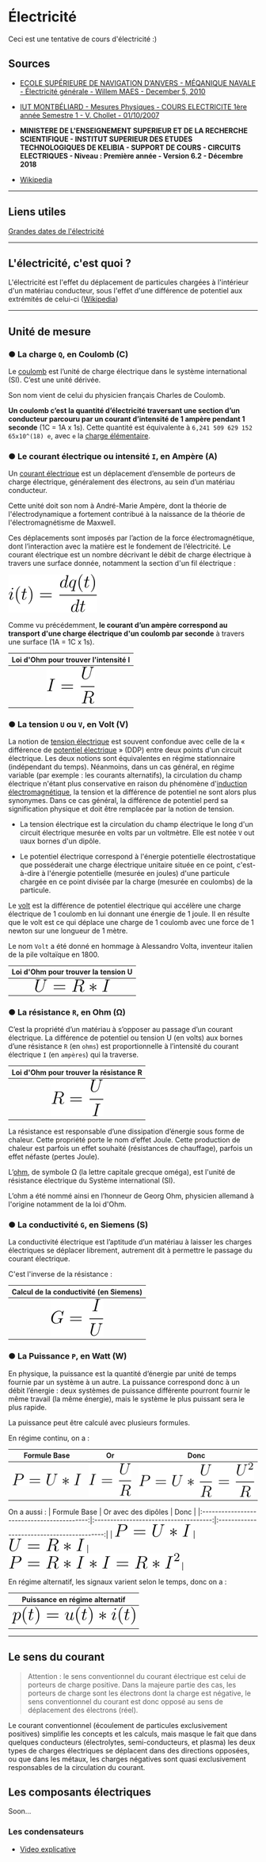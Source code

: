 <!--
Created by Its-Just-Nans - https://github.com/Its-Just-Nans
Copyright Its-Just-Nans
--->

# Électricité

Ceci est une tentative de cours d'électricité :)

## Sources

- [ECOLE SUPÉRIEURE DE NAVIGATION D’ANVERS - MÉQANIQUE NAVALE - Électricité générale - Willem MAES - December 5, 2010](http://magelhaes.hzs.be/willem/Basiselektriciteit2.pdf)

- [IUT MONTBÉLIARD - Mesures Physiques - COURS ELECTRICITE 1ère année Semestre 1 - V. Chollet - 01/10/2007](http://mpeea.free.fr/data/trotech/cours-elec-07.pdf)

- **MINISTERE DE L'ENSEIGNEMENT SUPERIEUR ET DE LA RECHERCHE SCIENTIFIQUE - INSTITUT SUPERIEUR DES ETUDES TECHNOLOGIQUES DE KELIBIA - SUPPORT DE COURS - CIRCUITS ELECTRIQUES - Niveau : Première année - Version 6.2 - Décembre 2018**

- [Wikipedia](https://fr.wikipedia.org/wiki/Portail:%C3%89lectricit%C3%A9_et_%C3%A9lectronique)

---

## Liens utiles

[Grandes dates de l'électricité](https://www.edf.fr/groupe-edf/espaces-dedies/l-energie-de-a-a-z/les-grandes-dates-de-l-electricite)

---

## L'électricité, c'est quoi ?

L'électricité est l'effet du déplacement de particules chargées à l'intérieur d'un matériau conducteur, sous l'effet d'une différence de potentiel aux extrémités de celui-ci ([Wikipedia](https://fr.wikipedia.org/wiki/%C3%89lectricit%C3%A9))

---

## Unité de mesure

### ● La charge `Q`, en Coulomb (C)

Le [coulomb](https://fr.wikipedia.org/wiki/Coulomb) est l’unité de charge électrique dans le système international (SI). C’est une unité dérivée.

Son nom vient de celui du physicien français Charles de Coulomb.

**Un coulomb c’est la quantité d’électricité traversant une section d’un conducteur parcouru par un courant d’intensité de 1 ampère pendant 1 seconde** (1C = 1A x 1s). Cette quantité est équivalente à `6,241 509 629 152 65x10^(18) e`, avec `e` la [charge élémentaire](https://fr.wikipedia.org/wiki/Charge_%C3%A9l%C3%A9mentaire).

### ● Le courant électrique ou intensité `I`, en Ampère (A)

Un [courant électrique](https://fr.wikipedia.org/wiki/Courant_%C3%A9lectrique) est un déplacement d’ensemble de porteurs de charge électrique, généralement des électrons, au sein d’un matériau conducteur.

Cette unité doit son nom à André-Marie Ampère, dont la théorie de l'électrodynamique a fortement contribué à la naissance de la théorie de l'électromagnétisme de Maxwell.

Ces déplacements sont imposés par l’action de la force électromagnétique, dont l’interaction avec la matière est le fondement de l’électricité.
Le courant électrique est un nombre décrivant le débit de charge électrique à travers une surface donnée, notamment la section d'un fil électrique :

![Equation](./data/elec/F_intensite-Coulomb.svg)

Comme vu précédemment, **le courant d’un ampère correspond au transport d'une charge électrique d'un coulomb par seconde** à travers une surface (1A = 1C x 1s).

|                    Loi d'Ohm pour trouver l'intensité I           |
|:-----------------------------------------------------------------:|
|              ![Equation](./data/elec/F_intensite.svg)             |

### ● La tension `U` ou `V`, en Volt (V)

La notion de [tension électrique](https://fr.wikipedia.org/wiki/Tension_%C3%A9lectrique) est souvent confondue avec celle de la « différence de [potentiel électrique](https://fr.wikipedia.org/wiki/Potentiel_%C3%A9lectrique) » (DDP) entre deux points d'un circuit électrique. Les deux notions sont équivalentes en régime stationnaire (indépendant du temps). Néanmoins, dans un cas général, en régime variable (par exemple : les courants alternatifs), la circulation du champ électrique n'étant plus conservative en raison du phénomène d'[induction électromagnétique](https://fr.wikipedia.org/wiki/Induction_%C3%A9lectromagn%C3%A9tique), la tension et la différence de potentiel ne sont alors plus synonymes. Dans ce cas général, la différence de potentiel perd sa signification physique et doit être remplacée par la notion de tension.

- La tension électrique est la circulation du champ électrique le long d'un circuit électrique mesurée en volts par un voltmètre. Elle est notée `V` out `U`aux bornes d'un dipôle.

- Le potentiel électrique correspond à l'énergie potentielle électrostatique que posséderait une charge électrique unitaire située en ce point, c'est-à-dire à l'énergie potentielle (mesurée en joules) d'une particule chargée en ce point divisée par la charge (mesurée en coulombs) de la particule.

Le [volt](https://fr.wikipedia.org/wiki/Volt) est la différence de potentiel électrique qui accélère une charge électrique de 1 coulomb en lui donnant une énergie de 1 joule. Il en résulte que le volt est ce qui déplace une charge de 1 coulomb avec une force de 1 newton sur une longueur de 1 mètre.

Le nom `Volt` a été donné en hommage à Alessandro Volta, inventeur italien de la pile voltaïque en 1800.

|                    Loi d'Ohm pour trouver la tension U     |
|:----------------------------------------------------------:|
|            ![Equation](./data/elec/F_tension.svg)          |

### ● La résistance `R`, en Ohm (Ω)

C’est la propriété d’un matériau à s’opposer au passage d’un courant électrique. La différence de potentiel ou tension U (en volts) aux bornes d’une résistance `R` (en `ohms`) est proportionnelle à l’intensité du courant électrique `I` (en `ampères`) qui la traverse.

|                    Loi d'Ohm pour trouver la résistance R        |
|:----------------------------------------------------------------:|
|             ![Equation](./data/elec/F_resistance.svg)            |

La résistance est responsable d’une dissipation d’énergie sous forme de chaleur. Cette propriété porte le nom d’effet Joule. Cette production de chaleur est parfois un effet souhaité (résistances de chauffage), parfois un effet néfaste (pertes Joule).

L’[ohm](https://fr.wikipedia.org/wiki/Ohm_(unit%C3%A9)), de symbole Ω (la lettre capitale grecque oméga), est l'unité de résistance électrique du Système international (SI).

L’ohm a été nommé ainsi en l’honneur de Georg Ohm, physicien allemand à l'origine notamment de la loi d'Ohm.

### ● La conductivité `G`, en Siemens (S)

La conductivité électrique est l’aptitude d’un matériau à laisser les charges électriques se déplacer librement, autrement dit à permettre le passage du courant électrique.

C'est l'inverse de la résistance :

|                    Calcul de la conductivité (en Siemens)              |
|:----------------------------------------------------------------------:|
|    ![Equation](./data/elec/F_conductivite.svg)     |

### ● La Puissance `P`, en Watt (W)

En physique, la puissance est la quantité d’énergie par unité de temps fournie par un système à un autre. La puissance correspond donc à un débit l’énergie : deux systèmes de puissance différente pourront fournir le même travail (la même énergie), mais le système le plus puissant sera le plus rapide.

La puissance peut être calculé avec plusieurs formules.

En régime continu, on a :

|                Formule Base                |                     Or                   |                        Donc                |
|:------------------------------------------:|:----------------------------------------:|:------------------------------------------:|
| ![Equation](./data/elec/F_puissance-1.svg) | ![Equation](./data/elec/F_intensite.svg) | ![Equation](./data/elec/F_puissance-2.svg) |

On a aussi :
|                 Formule Base               |            Or avec des dipôles        |                       Donc                 |
|:------------------------------------------:|:-------------------------------------:|:------------------------------------------:|
| ![Equation](./data/elec/F_puissance-1.svg) |![Equation](./data/elec/F_tension.svg) | ![Equation](./data/elec/F_puissance-3.svg) |

En régime alternatif, les signaux varient selon le temps, donc on a :

|           Puissance en régime alternatif            |
|:---------------------------------------------------:|
|  ![Equation](./data/elec/F_puisance-alternatif.svg) |

---

## Le sens du courant

> Attention : le sens conventionnel du courant électrique est celui de porteurs de charge positive. Dans la majeure partie des cas, les porteurs de charge sont les électrons dont la charge est négative, le sens conventionnel du courant est donc opposé au sens de déplacement des électrons (réel).

Le courant conventionnel (écoulement de particules exclusivement positives) simplifie les concepts et les calculs, mais masque le fait que dans quelques conducteurs (électrolytes, semi-conducteurs, et plasma) les deux types de charges électriques se déplacent dans des directions opposées, ou que dans les métaux, les charges négatives sont quasi exclusivement responsables de la circulation du courant.

## Les composants électriques

Soon...

### Les condensateurs

- [Video explicative](https://youtu.be/ucEiEic-kZ4)
